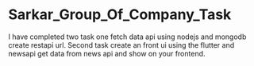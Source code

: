 # Sarkar_Group_Of_Company_Task
I have completed two task one fetch data api using nodejs and mongodb create restapi url. Second task create an front ui using the flutter and newsapi get data from news api and show on your frontend.
